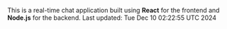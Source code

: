 This is a real-time chat application built using **React** for the frontend and **Node.js** for the backend.
Last updated: Tue Dec 10 02:22:55 UTC 2024
